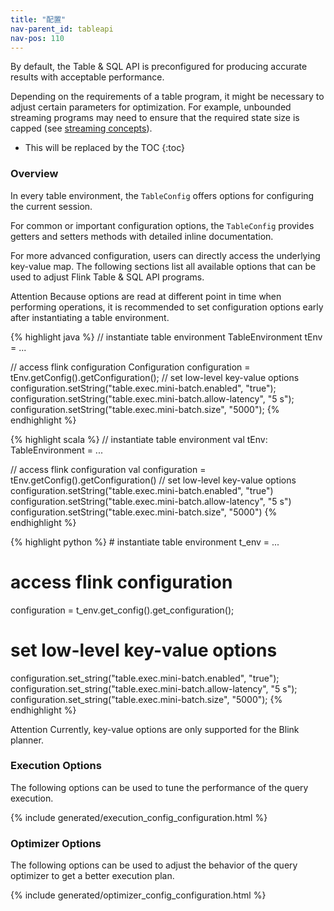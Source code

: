 ```yaml
---
title: "配置"
nav-parent_id: tableapi
nav-pos: 110
---
```

<!--
Licensed to the Apache Software Foundation (ASF) under one
or more contributor license agreements.  See the NOTICE file
distributed with this work for additional information
regarding copyright ownership.  The ASF licenses this file
to you under the Apache License, Version 2.0 (the
"License"); you may not use this file except in compliance
with the License.  You may obtain a copy of the License at

  http://www.apache.org/licenses/LICENSE-2.0

Unless required by applicable law or agreed to in writing,
software distributed under the License is distributed on an
"AS IS" BASIS, WITHOUT WARRANTIES OR CONDITIONS OF ANY
KIND, either express or implied.  See the License for the
specific language governing permissions and limitations
under the License.
-->

By default, the Table & SQL API is preconfigured for producing accurate results with acceptable
performance.

Depending on the requirements of a table program, it might be necessary to adjust
certain parameters for optimization. For example, unbounded streaming programs may need to ensure
that the required state size is capped (see [streaming concepts](./streaming/query_configuration.html)).

* This will be replaced by the TOC
{:toc}

### Overview

In every table environment, the `TableConfig` offers options for configuring the current session.

For common or important configuration options, the `TableConfig` provides getters and setters methods
with detailed inline documentation.

For more advanced configuration, users can directly access the underlying key-value map. The following
sections list all available options that can be used to adjust Flink Table & SQL API programs.

<span class="label label-danger">Attention</span> Because options are read at different point in time
when performing operations, it is recommended to set configuration options early after instantiating a
table environment.

<div class="codetabs" markdown="1">
<div data-lang="java" markdown="1">
{% highlight java %}
// instantiate table environment
TableEnvironment tEnv = ...

// access flink configuration
Configuration configuration = tEnv.getConfig().getConfiguration();
// set low-level key-value options
configuration.setString("table.exec.mini-batch.enabled", "true");
configuration.setString("table.exec.mini-batch.allow-latency", "5 s");
configuration.setString("table.exec.mini-batch.size", "5000");
{% endhighlight %}
</div>

<div data-lang="scala" markdown="1">
{% highlight scala %}
// instantiate table environment
val tEnv: TableEnvironment = ...

// access flink configuration
val configuration = tEnv.getConfig().getConfiguration()
// set low-level key-value options
configuration.setString("table.exec.mini-batch.enabled", "true")
configuration.setString("table.exec.mini-batch.allow-latency", "5 s")
configuration.setString("table.exec.mini-batch.size", "5000")
{% endhighlight %}
</div>

<div data-lang="python" markdown="1">
{% highlight python %}
# instantiate table environment
t_env = ...

# access flink configuration
configuration = t_env.get_config().get_configuration();
# set low-level key-value options
configuration.set_string("table.exec.mini-batch.enabled", "true");
configuration.set_string("table.exec.mini-batch.allow-latency", "5 s");
configuration.set_string("table.exec.mini-batch.size", "5000");
{% endhighlight %}
</div>
</div>

<span class="label label-danger">Attention</span> Currently, key-value options are only supported
for the Blink planner.

### Execution Options

The following options can be used to tune the performance of the query execution.

{% include generated/execution_config_configuration.html %}

### Optimizer Options

The following options can be used to adjust the behavior of the query optimizer to get a better execution plan.

{% include generated/optimizer_config_configuration.html %}
